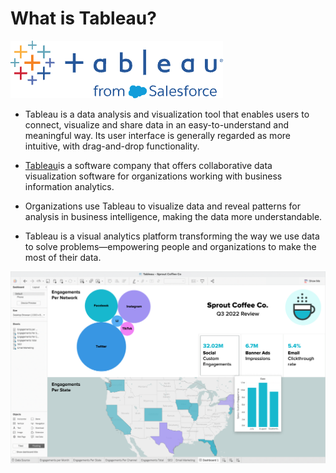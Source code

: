# What is Tableau?

![](./tableau_image.png)

* Tableau is a data analysis and  visualization tool
  that enables users to connect, visualize and share
  data in an  easy-to-understand and meaningful way.
  Its user interface  is generally regarded as  more
  intuitive, with drag-and-drop functionality.
	

* [Tableau](https://www.tableau.com/)is a software 
  company that offers collaborative data visualization 
  software for organizations working with business 
  information analytics. 

* Organizations use Tableau to visualize data and 
  reveal patterns for analysis in business intelligence, 
  making the data more understandable.

* Tableau is a visual analytics platform transforming 
  the way we use data to solve problems—empowering people 
  and organizations to make the most of their data.


![](./tableau_dashboard_1.png)


